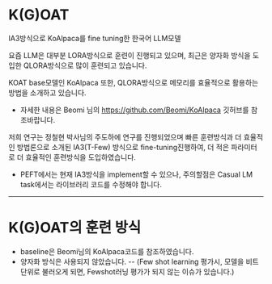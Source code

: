 # K(G)OAT
IA3방식으로 KoAlpaca를 fine tuning한 한국어 LLM모델

요즘 LLM은 대부분 LORA방식으로 훈련이 진행되고 있으며, 최근은 양자화 방식을 도입한 QLORA방식으로 많이 훈련되고 있습니다.

KOAT base모델인 KoAlpaca 또한, QLORA방식으로 메모리를 효율적으로 활용하는 방법을 소개하고 있습니다.

  - 자세한 내용은 Beomi 님의 https://github.com/Beomi/KoAlpaca 깃허브를 참조바랍니다.

저희 연구는 정철현 박사님의 주도하에 연구를 진행되었으며 빠른 훈련방식과 더 효율적인 방법론으로 소개된 IA3(T-Few) 방식으로 fine-tuning진행하여,
더 적은 파라미터로 더 효율적인 훈련방식을 도입하였습니다.
  - PEFT에서는 현재 IA3방식을 implement할 수 있으나, 주의할점은 Casual LM task에서는 라이브러리 코드를 수정해야 합니다.
---
# K(G)OAT의 훈련 방식

- baseline은 Beomi님의 KoAlpaca코드를 참조하였습니다.
- 양자화 방식은 사용되지 않았습니다.
  -- (Few shot learning 평가시, 모델을 비트 단위로 불러오게 되면, Fewshot러닝 평가가 되지 않는 이슈가 있습니다.)

